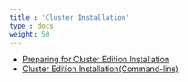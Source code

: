 ```yaml
---
title : 'Cluster Installation'
type : docs
weight: 50
---
```


* [Preparing for Cluster Edition Installation](./cluster-env)
* [Cluster Edition Installation(Command-line)](./command-line)
